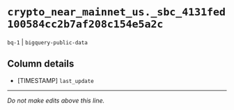 # `crypto_near_mainnet_us._sbc_4131fed100584cc2b7af208c154e5a2c`
`bq-1` | `bigquery-public-data`

## Column details
* [TIMESTAMP] `last_update`

-------------------------------------------------------------------------------
*Do not make edits above this line.*
